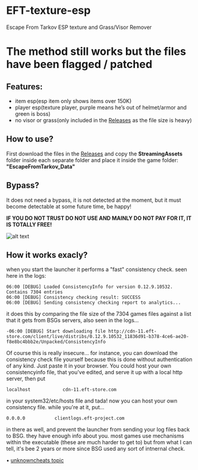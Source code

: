 # EFT-texture-esp
Escape From Tarkov ESP texture and Grass/Visor Remover

# The method still works but the files have been flagged / patched

## Features:
- item esp(esp item only shows items over 150K)
- player esp(texture player, purple means he’s out of helmet/armor and green is boss)
- no visor or grass(only included in the [Releases](https://github.com/codsec/EFT-texture-esp/releases) as the file size is heavy)

## How to use?
First download the files in the [Releases](https://github.com/codsec/EFT-texture-esp/releases) and copy the **StreamingAssets** folder inside each separate folder and place it inside the game folder: **"EscapeFromTarkov_Data"**

## Bypass?
It does not need a bypass, it is not detected at the moment, but it must become detectable at some future time, be happy!

**IF YOU DO NOT TRUST DO NOT USE AND MAINLY DO NOT PAY FOR IT, IT IS TOTALLY FREE!**

![alt text](https://i.imgur.com/Lr48pQZ.png)

## How it works exacly?
when you start the launcher it performs a "fast" consistency check. seen here in the logs:
```06:00 [DEBUG] Checking consistency (fast)...
06:00 [DEBUG] Loaded ConsistencyInfo for version 0.12.9.10532. Contains 7304 entries
06:00 [DEBUG] Consistency checking result: SUCCESS
06:00 [DEBUG] Sending consistency checking report to analytics...
```
it does this by comparing the file size of the 7304 games files against a list that it gets from BSGs servers, also seen in the logs...
```
-06:00 [DEBUG] Start downloading file http://cdn-11.eft-store.com/client/live/distribs/0.12.9.10532_11836d91-b378-4ce6-ae20-f8e8bc4bbb2e/Unpacked/ConsistencyInfo
```
Of course this is really insecure... for instance, you can download the consistency check file yourself because this is done without authentication of any kind. Just paste it in your browser.
You could host your own consistencyinfo file, that you've edited, and serve it up with a local http server, then put
```
localhost            cdn-11.eft-store.com
```
in your system32/etc/hosts file and tada! now you can host your own consistency file. while you're at it, put...
```
0.0.0.0           clientlogs.eft-project.com
```
in there as well, and prevent the launcher from sending your log files back to BSG. they have enough info about you. most games use mechanisms within the executable (these are much harder to get to) but from what I can tell, it's bee 2 years or more since BSG used any sort of intnernal check.

• [unknowncheats topic](https://www.unknowncheats.me/forum/escape-from-tarkov/437605-eft-esp-item-esp.html)
